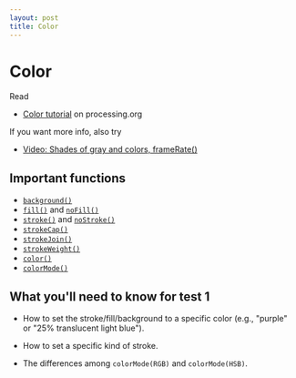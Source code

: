 ```yaml
---
layout: post
title: Color
---
```


# Color

Read

- [Color tutorial](http://processing.org/learning/color/) on processing.org

If you want more info, also try

- [Video: Shades of gray and colors, frameRate()](http://www.funprogramming.org/4-Shades-of-gray-and-colors-frameRate.html)

## Important functions

- [`background()`](http://processing.org/reference/background_.html)
- [`fill()`](http://processing.org/reference/fill_.html) and
  [`noFill()`](http://processing.org/reference/noFill_.html)
- [`stroke()`](http://processing.org/reference/stroke_.html) and [`noStroke()`](http://processing.org/reference/noStroke_.html)
- [`strokeCap()`](http://processing.org/reference/strokeCap_.html)
- [`strokeJoin()`](http://processing.org/reference/strokeJoin_.html)
- [`strokeWeight()`](http://processing.org/reference/strokeWeight_.html)
- [`color()`](http://processing.org/reference/color_.html)
- [`colorMode()`](http://processing.org/reference/colorMode_.html)
 
## What you'll need to know for test 1
 
- How to set the stroke/fill/background to a specific color (e.g.,
  "purple" or "25% translucent light blue").
  
- How to set a specific kind of stroke.

- The differences among `colorMode(RGB)` and `colorMode(HSB)`.
